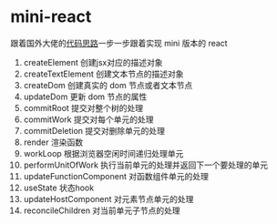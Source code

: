 # mini-react

跟着国外大佬的[代码思路](https://pomb.us/build-your-own-react/)一步一步跟着实现 mini 版本的 react

1. createElement 创建jsx对应的描述对象
2. createTextElement 创建文本节点的描述对象
3. createDom 创建真实的 dom 节点或者文本节点
4. updateDom 更新 dom 节点的属性
5. commitRoot 提交对整个树的处理
6. commitWork 提交对每个单元的处理
7. commitDeletion 提交对删除单元的处理
8. render 渲染函数
9. workLoop 根据浏览器空闲时间递归处理单元
10. performUnitOfWork 执行当前单元的处理并返回下一个要处理的单元
11. updateFunctionComponent 对函数组件单元的处理
12. useState 状态hook
13. updateHostComponent 对元素节点单元的处理
14. reconcileChildren 对当前单元子节点的处理

